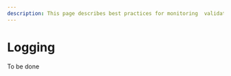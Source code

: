 ```yaml
---
description: This page describes best practices for monitoring  validator node logs.
---
```


# Logging

To be done

